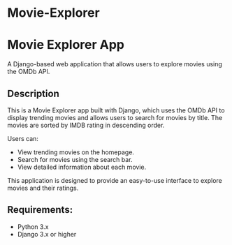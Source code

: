 # Movie-Explorer

# Movie Explorer App
A Django-based web application that allows users to explore movies using the OMDb API.

## Description
This is a Movie Explorer app built with Django, which uses the OMDb API to display trending movies and allows users to search for movies by title. The movies are sorted by IMDB rating in descending order.

Users can:
- View trending movies on the homepage.
- Search for movies using the search bar.
- View detailed information about each movie.

This application is designed to provide an easy-to-use interface to explore movies and their ratings.

## Requirements:
- Python 3.x
- Django 3.x or higher

